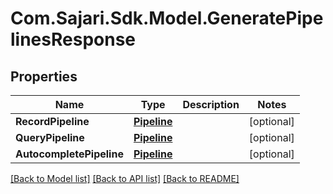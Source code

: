 # Com.Sajari.Sdk.Model.GeneratePipelinesResponse
## Properties

Name | Type | Description | Notes
------------ | ------------- | ------------- | -------------
**RecordPipeline** | [**Pipeline**](Pipeline.md) |  | [optional] 
**QueryPipeline** | [**Pipeline**](Pipeline.md) |  | [optional] 
**AutocompletePipeline** | [**Pipeline**](Pipeline.md) |  | [optional] 

[[Back to Model list]](../README.md#documentation-for-models) [[Back to API list]](../README.md#documentation-for-api-endpoints) [[Back to README]](../README.md)

